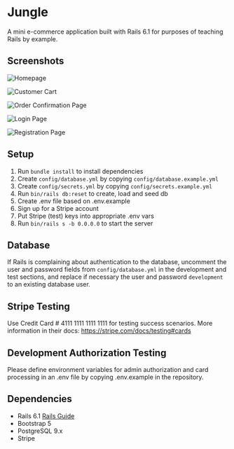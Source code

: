 # Jungle

A mini e-commerce application built with Rails 6.1 for purposes of teaching Rails by example.

## Screenshots

![Homepage](https://github.com/feltfan/jungle-rails/blob/master/docs/jungle-home-page.png?raw=true)

![Customer Cart](https://github.com/feltfan/jungle-rails/blob/master/docs/jungle-cart.png?raw=true)

![Order Confirmation Page](https://github.com/feltfan/jungle-rails/blob/master/docs/jungle-order.png?raw=true)

![Login Page](https://github.com/feltfan/jungle-rails/blob/master/docs/jungle-login.png?raw=true)

![Registration Page](https://github.com/feltfan/jungle-rails/blob/master/docs/jungle-registration.png?raw=true)

## Setup

1. Run `bundle install` to install dependencies
2. Create `config/database.yml` by copying `config/database.example.yml`
3. Create `config/secrets.yml` by copying `config/secrets.example.yml`
4. Run `bin/rails db:reset` to create, load and seed db
5. Create .env file based on .env.example
6. Sign up for a Stripe account
7. Put Stripe (test) keys into appropriate .env vars
8. Run `bin/rails s -b 0.0.0.0` to start the server

## Database

If Rails is complaining about authentication to the database, uncomment the user and password fields from `config/database.yml` in the development and test sections, and replace if necessary the user and password `development` to an existing database user.

## Stripe Testing

Use Credit Card # 4111 1111 1111 1111 for testing success scenarios.
More information in their docs: <https://stripe.com/docs/testing#cards>

## Development Authorization Testing

Please define environment variables for admin authorization and card processing in an .env file by copying .env.example in the repository. 

## Dependencies

- Rails 6.1 [Rails Guide](http://guides.rubyonrails.org/v6.1/)
- Bootstrap 5
- PostgreSQL 9.x
- Stripe
